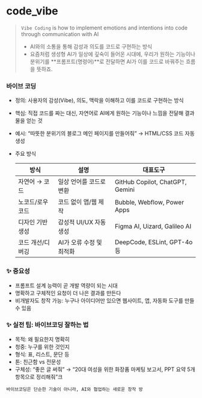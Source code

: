 # code_vibe
> `Vibe Coding` is how to implement emotions and intentions into code through communication with AI
> - AI와의 소통을 통해 감성과 의도를 코드로 구현하는 방식
> - 요즘처럼 생성형 AI가 일상에 깊숙이 들어온 시대에, 우리가 원하는 기능이나 분위기를 **프롬프트(명령어)**로 전달하면 AI가 이를 코드로 바꿔주는 흐름을 뜻하죠.


### 바이브 코딩
- 정의: 사용자의 감성(Vibe), 의도, 맥락을 이해하고 이를 코드로 구현하는 방식
- 핵심: 직접 코드를 짜는 대신, 자연어로 AI에게 원하는 기능이나 느낌을 전달해 결과물을 얻는 것
- 예시: “따뜻한 분위기의 블로그 메인 페이지를 만들어줘” → HTML/CSS 코드 자동 생성

- 주요 방식 

    | 방식 | 설명 | 대표도구 |
    |-----|-----|---------| 
    | 자연어 → 코드   | 일상 언어를 코드로 변환  | GitHub Copilot, ChatGPT, Gemini | 
    | 노코드/로우코드  | 코드 없이 앱/웹 제작    | Bubble, Webflow, Power Apps     | 
    | 디자인 기반 생성 | 감성적 UI/UX 자동 생성  | Figma AI, Uizard, Galileo AI    | 
    | 코드 개선/디버깅 | AI가 오류 수정 및 최적화 | DeepCode, ESLint, GPT-4o 등      | 


### ✨ 중요성
- 프롬프트 설계 능력이 곧 개발 역량이 되는 시대
- 명확하고 구체적인 요청이 더 나은 결과를 만든다
- 비개발자도 창작 가능: 누구나 아이디어만 있으면 웹사이트, 앱, 자동화 도구를 만들 수 있음

### ✨ 실전 팁: 바이브코딩 잘하는 법
- 목적: 왜 필요한지 명확히
- 청중: 누구를 위한 것인지
- 형식: 표, 리스트, 문단 등
- 톤: 친근함 vs 전문성
- 구체성: “좋은 글 써줘” → “20대 여성을 위한 화장품 마케팅 보고서, PPT 요약 5개 항목으로 정리해줘”크


`바이브코딩은 단순한 기술이 아니라, AI와 협업하는 새로운 창작 방`




